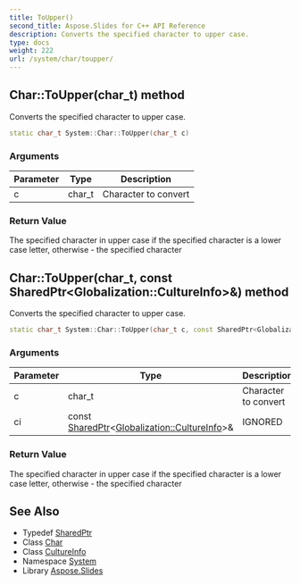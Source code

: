 ```yaml
---
title: ToUpper()
second_title: Aspose.Slides for C++ API Reference
description: Converts the specified character to upper case.
type: docs
weight: 222
url: /system/char/toupper/
---
```

## Char::ToUpper(char_t) method


Converts the specified character to upper case.

```cpp
static char_t System::Char::ToUpper(char_t c)
```


### Arguments

| Parameter | Type | Description |
| --- | --- | --- |
| c | char_t | Character to convert |

### Return Value

The specified character in upper case if the specified character is a lower case letter, otherwise - the specified character

## Char::ToUpper(char_t, const SharedPtr\<Globalization::CultureInfo\>\&) method


Converts the specified character to upper case.

```cpp
static char_t System::Char::ToUpper(char_t c, const SharedPtr<Globalization::CultureInfo> &ci)
```


### Arguments

| Parameter | Type | Description |
| --- | --- | --- |
| c | char_t | Character to convert |
| ci | const [SharedPtr](../../sharedptr/)\<[Globalization::CultureInfo](../../../system.globalization/cultureinfo/)\>\& | IGNORED |

### Return Value

The specified character in upper case if the specified character is a lower case letter, otherwise - the specified character

## See Also

* Typedef [SharedPtr](../../sharedptr/)
* Class [Char](../)
* Class [CultureInfo](../../../system.globalization/cultureinfo/)
* Namespace [System](../../)
* Library [Aspose.Slides](../../../)